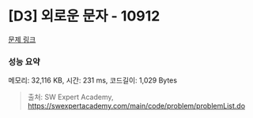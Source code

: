 # [D3] 외로운 문자 - 10912 

[문제 링크](https://swexpertacademy.com/main/code/problem/problemDetail.do?contestProbId=AXVJuEvqLAADFASe) 

### 성능 요약

메모리: 32,116 KB, 시간: 231 ms, 코드길이: 1,029 Bytes



> 출처: SW Expert Academy, https://swexpertacademy.com/main/code/problem/problemList.do